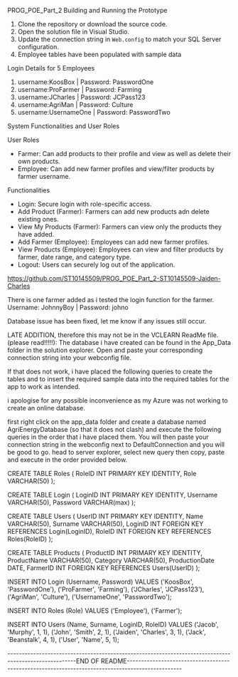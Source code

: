 PROG_POE_Part_2
Building and Running the Prototype

1. Clone the repository or download the source code.
2. Open the solution file in Visual Studio.
3. Update the connection string in `Web.config` to match your SQL Server configuration.
4. Employee tables have been populated with sample data

Login Details for 5 Employees
1. username:KoosBox       |    Password: PasswordOne
2. username:ProFarmer     |    Password: Farming
3. username:JCharles      |    Password: JCPass123
4. username:AgriMan       |    Password: Culture
5. username:UsernameOne   |    Password: PasswordTwo

System Functionalities and User Roles

User Roles
- Farmer: Can add products to their profile and view as well as delete their own products.
- Employee: Can add new farmer profiles and view/filter products by farmer username.

Functionalities
- Login: Secure login with role-specific access.
- Add Product (Farmer): Farmers can add new products adn delete existing ones.
- View My Products (Farmer): Farmers can view only the products they have added.
- Add Farmer (Employee): Employees can add new farmer profiles.
- View Products (Employee): Employees can view and filter products by farmer, date range, and category type.
- Logout: Users can securely log out of the application.

https://github.com/ST10145509/PROG_POE_Part_2-ST10145509-Jaiden-Charles

There is one farmer added as i tested the login function for the farmer.
Username: JohnnyBoy  |    Password: johno

Database issue has been fixed, let me know if any issues still occur.

LATE ADDITION, therefore this may not be in the VCLEARN ReadMe file. (please read!!!!!):
The database i have created can be found in the App_Data folder in the solution explorer. Open and paste your corresponding connection string into your webconfig file.

If that does not work, i have placed the following queries to create the tables and to insert the required sample data into the required tables for the app to work as intended. 

i apologise for any possible inconvenience as my Azure was not working to create an online database.

first right click on the app_data folder and create a database named AgriEnergyDatabase (so that it does not clash) and execute the following queries in the order that i have placed them.
You will then paste your connection string in the webconfig next to DefaultConnection and you will be good to go. head to server explorer, select new query then copy, paste and execute in the order provided below.


CREATE TABLE Roles (
    RoleID INT PRIMARY KEY IDENTITY,
    Role VARCHAR(50)
);


CREATE TABLE Login (
    LoginID INT PRIMARY KEY IDENTITY,
    Username VARCHAR(50),
    Password VARCHAR(max)
);


CREATE TABLE Users (
    UserID INT PRIMARY KEY IDENTITY,
    Name VARCHAR(50),
    Surname VARCHAR(50),
    LoginID INT FOREIGN KEY REFERENCES Login(LoginID),
    RoleID INT FOREIGN KEY REFERENCES Roles(RoleID)
);


CREATE TABLE Products (
    ProductID INT PRIMARY KEY IDENTITY,
    ProductName VARCHAR(50),
    Category VARCHAR(50),
    ProductionDate DATE,
    FarmerID INT FOREIGN KEY REFERENCES Users(UserID)
);

INSERT INTO Login (Username, Password)
VALUES ('KoosBox', 'PasswordOne'),
       ('ProFarmer', 'Farming'),
       ('JCharles', 'JCPass123'),
       ('AgriMan', 'Culture'),
       ('UsernameOne', 'PasswordTwo');

INSERT INTO Roles (Role)
VALUES ('Employee'),
       ('Farmer');

INSERT INTO Users (Name, Surname, LoginID, RoleID)
VALUES ('Jacob', 'Murphy', 1, 1),
       ('John', 'Smith', 2, 1),
       ('Jaiden', 'Charles', 3, 1),
       ('Jack', 'Beanstalk', 4, 1),
       ('User', 'Name', 5, 1);
       
------------------------------------------------------------------------------------------------------END OF README-------------------------------------------------------------------------------------------------
